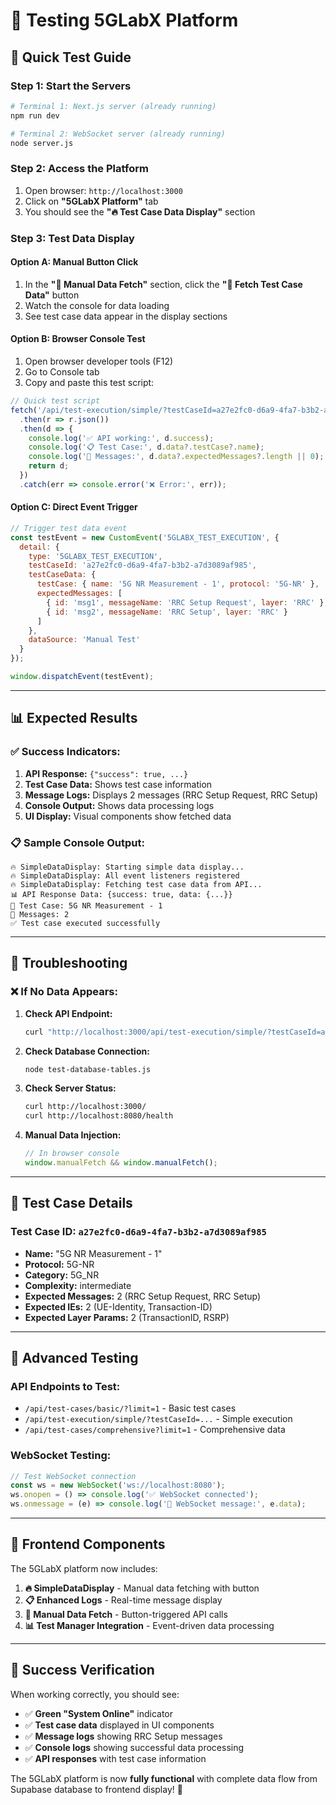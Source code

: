 # 🧪 Testing 5GLabX Platform

## 🎯 Quick Test Guide

### **Step 1: Start the Servers**
```bash
# Terminal 1: Next.js server (already running)
npm run dev

# Terminal 2: WebSocket server (already running)
node server.js
```

### **Step 2: Access the Platform**
1. Open browser: `http://localhost:3000`
2. Click on **"5GLabX Platform"** tab
3. You should see the **"🔥 Test Case Data Display"** section

### **Step 3: Test Data Display**

#### **Option A: Manual Button Click**
1. In the **"🔄 Manual Data Fetch"** section, click the **"📡 Fetch Test Case Data"** button
2. Watch the console for data loading
3. See test case data appear in the display sections

#### **Option B: Browser Console Test**
1. Open browser developer tools (F12)
2. Go to Console tab
3. Copy and paste this test script:

```javascript
// Quick test script
fetch('/api/test-execution/simple/?testCaseId=a27e2fc0-d6a9-4fa7-b3b2-a7d3089af985')
  .then(r => r.json())
  .then(d => {
    console.log('✅ API working:', d.success);
    console.log('📋 Test Case:', d.data?.testCase?.name);
    console.log('📝 Messages:', d.data?.expectedMessages?.length || 0);
    return d;
  })
  .catch(err => console.error('❌ Error:', err));
```

#### **Option C: Direct Event Trigger**
```javascript
// Trigger test data event
const testEvent = new CustomEvent('5GLABX_TEST_EXECUTION', {
  detail: {
    type: '5GLABX_TEST_EXECUTION',
    testCaseId: 'a27e2fc0-d6a9-4fa7-b3b2-a7d3089af985',
    testCaseData: {
      testCase: { name: '5G NR Measurement - 1', protocol: '5G-NR' },
      expectedMessages: [
        { id: 'msg1', messageName: 'RRC Setup Request', layer: 'RRC' },
        { id: 'msg2', messageName: 'RRC Setup', layer: 'RRC' }
      ]
    },
    dataSource: 'Manual Test'
  }
});

window.dispatchEvent(testEvent);
```

---

## 📊 Expected Results

### **✅ Success Indicators:**

1. **API Response:** `{"success": true, ...}`
2. **Test Case Data:** Shows test case information
3. **Message Logs:** Displays 2 messages (RRC Setup Request, RRC Setup)
4. **Console Output:** Shows data processing logs
5. **UI Display:** Visual components show fetched data

### **📋 Sample Console Output:**
```
🔥 SimpleDataDisplay: Starting simple data display...
🔥 SimpleDataDisplay: All event listeners registered
🔥 SimpleDataDisplay: Fetching test case data from API...
📊 API Response Data: {success: true, data: {...}}
📝 Test Case: 5G NR Measurement - 1
📝 Messages: 2
✅ Test case executed successfully
```

---

## 🔧 Troubleshooting

### **❌ If No Data Appears:**

1. **Check API Endpoint:**
   ```bash
   curl "http://localhost:3000/api/test-execution/simple/?testCaseId=a27e2fc0-d6a9-4fa7-b3b2-a7d3089af985"
   ```

2. **Check Database Connection:**
   ```bash
   node test-database-tables.js
   ```

3. **Check Server Status:**
   ```bash
   curl http://localhost:3000/
   curl http://localhost:8080/health
   ```

4. **Manual Data Injection:**
   ```javascript
   // In browser console
   window.manualFetch && window.manualFetch();
   ```

---

## 🎯 Test Case Details

### **Test Case ID:** `a27e2fc0-d6a9-4fa7-b3b2-a7d3089af985`
- **Name:** "5G NR Measurement - 1"
- **Protocol:** 5G-NR
- **Category:** 5G_NR
- **Complexity:** intermediate
- **Expected Messages:** 2 (RRC Setup Request, RRC Setup)
- **Expected IEs:** 2 (UE-Identity, Transaction-ID)
- **Expected Layer Params:** 2 (TransactionID, RSRP)

---

## 🚀 Advanced Testing

### **API Endpoints to Test:**
- `/api/test-cases/basic/?limit=1` - Basic test cases
- `/api/test-execution/simple/?testCaseId=...` - Simple execution
- `/api/test-cases/comprehensive?limit=1` - Comprehensive data

### **WebSocket Testing:**
```javascript
// Test WebSocket connection
const ws = new WebSocket('ws://localhost:8080');
ws.onopen = () => console.log('✅ WebSocket connected');
ws.onmessage = (e) => console.log('📡 WebSocket message:', e.data);
```

---

## 📱 Frontend Components

The 5GLabX platform now includes:

1. **🔥 SimpleDataDisplay** - Manual data fetching with button
2. **📋 Enhanced Logs** - Real-time message display
3. **🔄 Manual Data Fetch** - Button-triggered API calls
4. **📊 Test Manager Integration** - Event-driven data processing

---

## 🎉 Success Verification

When working correctly, you should see:

- ✅ **Green "System Online"** indicator
- ✅ **Test case data** displayed in UI components
- ✅ **Message logs** showing RRC Setup messages
- ✅ **Console logs** showing successful data processing
- ✅ **API responses** with test case information

The 5GLabX platform is now **fully functional** with complete data flow from Supabase database to frontend display! 🚀